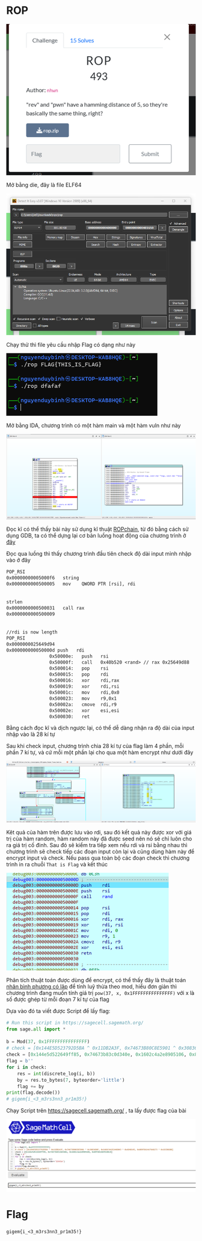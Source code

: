 # ROP

![](https://github.com/noobmannn/CTF_WriteUp/blob/17e24ea0f78b1dc77fca6a6a7e977456b692b268/TAMUctf-2024/ROP/Img/1.png)

Mở bằng die, đây là file ELF64

![](https://github.com/noobmannn/CTF_WriteUp/blob/17e24ea0f78b1dc77fca6a6a7e977456b692b268/TAMUctf-2024/ROP/Img/2.png)

Chạy thử thì file yêu cầu nhập Flag có dạng như này

![](https://github.com/noobmannn/CTF_WriteUp/blob/17e24ea0f78b1dc77fca6a6a7e977456b692b268/TAMUctf-2024/ROP/Img/3.png)

Mở bằng IDA, chương trình có một hàm main và một hàm vuln như này

![](https://github.com/noobmannn/CTF_WriteUp/blob/d544559425c674ec85b63c3392b47814d56b72b7/TAMUctf-2024/ROP/Img/4.png)

Đọc kĩ có thể thấy bài này sử dụng kĩ thuật [ROPchain](https://www.ired.team/offensive-security/code-injection-process-injection/binary-exploitation/rop-chaining-return-oriented-programming), từ đó bằng cách sử dụng GDB, ta có thể dựng lại cơ bản luồng hoạt động của chương trình ở [đây](https://github.com/noobmannn/CTF_WriteUp/blob/d544559425c674ec85b63c3392b47814d56b72b7/TAMUctf-2024/ROP/Resc/message.txt)

Đọc qua luồng thì thấy chương trình đầu tiên check độ dài input mình nhập vào ở đây

```
POP_RSI
0x00000000005000f6   string
0x0000000000500005   mov    QWORD PTR [rsi], rdi


strlen
0x0000000000500031   call rax
0x0000000000500009


//rdi is now length
POP_RSI
0x0000000025649d94
0x000000000050000d push   rdi
                0x50000e:	push   rsi
                0x50000f:	call   0x40b520 <rand> // rax 0x25649d88
                0x500014:	pop    rsi
                0x500015:	pop    rdi
                0x500016:	xor    rdi,rax
                0x500019:	xor    rdi,rsi
                0x50001c:	mov    rdi,0x0
                0x500023:	mov    r9,0x1  
                0x50002a:	cmove  rdi,r9
                0x50002e:	xor    esi,esi
                0x500030:	ret    
```

Bằng cách đọc kĩ và dịch ngược lại, có thể dễ dàng nhận ra độ dài của input nhập vào là 28 kí tự

Sau khi check input, chương trình chia 28 kí tự của flag làm 4 phần, mỗi phần 7 kí tự, và cứ mỗi một phần lại cho qua một hàm encrypt như dưới đây

![](https://github.com/noobmannn/CTF_WriteUp/blob/165e47758b8dae703004b1459519a1176bab9d8b/TAMUctf-2024/ROP/Img/5.png)

Kêt quả của hàm trên được lưu vào rdi, sau đó kết quả này được xor với giá trị của hàm random, hàm random này đã được seed nên nó sẽ chỉ luôn cho ra giá trị cố đinh. Sau đó sẽ kiểm tra tiếp xem nếu rdi và rsi bằng nhau thì chương trình sẽ check tiếp các đoạn input còn lại và cũng dùng hàm này để encrypt input và check. Nếu pass qua toàn bộ các đoạn check thì chương trình in ra chuỗi ``That is Flag`` và kết thúc

![](https://github.com/noobmannn/CTF_WriteUp/blob/165e47758b8dae703004b1459519a1176bab9d8b/TAMUctf-2024/ROP/Img/6.png)

Phân tích thuật toán được dùng để encrypt, có thể thấy đây là thuật toán [nhân bình phương có lặp](https://en.wikipedia.org/wiki/Exponentiation_by_squaring) để tính luỹ thừa theo mod, hiểu đơn giản thì chương trình đang muốn tính giá trị ```pow(37, x, 0x1FFFFFFFFFFFFFFF)``` với x là số được ghép từ mỗi đoạn 7 kí tự của flag

Dựa vào đó ta viết được Script để lấy flag:

```python
# Run this script in https://sagecell.sagemath.org/
from sage.all import *

b = Mod(37, 0x1FFFFFFFFFFFFFFF)
# check = [0x144E5D523792D5BA ^ 0x11DB2A3F, 0x74673B80C8E5901 ^ 0x30836D0F, 0x1602C4A2E244D043 ^ 0xAD48145, 0x089FD614A79A8273 ^ 0x1ECB02BB]
check = [0x144e5d522649ff85, 0x74673b83c0d340e, 0x1602c4a2e8905106, 0x89fd614b95180c8]
flag = b''
for i in check:
    res = int(discrete_log(i, b))
    by = res.to_bytes(7, byteorder='little')
    flag += by
print(flag.decode())
# gigem{i_<3_m3rs3nn3_pr1m35!}
```

Chạy Script trên https://sagecell.sagemath.org/ , ta lấy được flag của bài

![](https://github.com/noobmannn/CTF_WriteUp/blob/362c5558132d106d6d06675b0ff604cde315ca2b/TAMUctf-2024/ROP/Img/7.png)

# Flag

``gigem{i_<3_m3rs3nn3_pr1m35!}``
